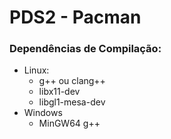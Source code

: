 # PDS2 - Pacman

### Dependências de Compilação:
 - Linux: 
     - g++ ou clang++
     - libx11-dev
     - libgl1-mesa-dev
 - Windows
     - MinGW64 g++